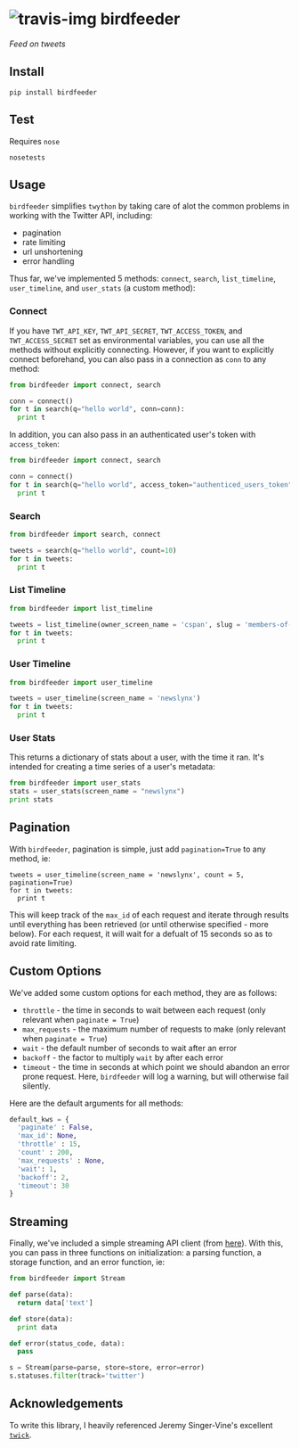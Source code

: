 ![travis-img](https://travis-ci.org/newslynx/birdfeeder.svg)
birdfeeder
======
_Feed on tweets_

## Install

```
pip install birdfeeder
```

## Test

Requires `nose`
```
nosetests
```

## Usage

`birdfeeder` simplifies `twython` by taking care of alot the common problems in working with the Twitter API, including:

* pagination
* rate limiting
* url unshortening
* error handling

Thus far, we've implemented 5 methods: `connect`, `search`, `list_timeline`, `user_timeline`, and `user_stats` (a custom method):

### Connect

If you have `TWT_API_KEY`, `TWT_API_SECRET`, `TWT_ACCESS_TOKEN`, and `TWT_ACCESS_SECRET` set as environmental variables, you can use all the methods without explicitly connecting.  However, if you want to explicitly connect beforehand, you can also pass in a connection as `conn` to any method:

```python
from birdfeeder import connect, search

conn = connect() 
for t in search(q="hello world", conn=conn):
  print t
```

In addition, you can also pass in an authenticated user's token with `access_token`:

```python
from birdfeeder import connect, search

conn = connect() 
for t in search(q="hello world", access_token="authenticed_users_token"):
  print t
```

### Search

```python
from birdfeeder import search, connect

tweets = search(q="hello world", count=10)
for t in tweets:
  print t
```

### List Timeline

```python
from birdfeeder import list_timeline 

tweets = list_timeline(owner_screen_name = 'cspan', slug = 'members-of-congress', count=100)
for t in tweets:
  print t 
```

### User Timeline

```python
from birdfeeder import user_timeline 

tweets = user_timeline(screen_name = 'newslynx')
for t in tweets:
  print t
```

### User Stats 

This returns a dictionary of stats about a user, with the time it ran. It's intended for creating a time series of a user's metadata:

```python
from birdfeeder import user_stats 
stats = user_stats(screen_name = "newslynx")
print stats
```

## Pagination

With `birdfeeder`, pagination is simple, just add `pagination=True` to any method, ie:

```
tweets = user_timeline(screen_name = 'newslynx', count = 5, pagination=True)
for t in tweets:
  print t
```
This will keep track of the `max_id` of each request and iterate through results until everything has been retrieved (or until otherwise specified - more below). For each request, it will wait for a defualt of 15 seconds so as to avoid rate limiting.

## Custom Options
We've added some custom options for each method, they are as follows:

* `throttle` - the time in seconds to wait between each request (only relevant when `paginate = True`)
* `max_requests` - the maximum number of requests to make (only relevant when `paginate = True`)
* `wait` - the default number of seconds to wait after an error
* `backoff` - the factor to multiply `wait` by after each error 
* `timeout` - the time in seconds at which point we should abandon an error prone request. Here, `birdfeeder` will log a warning, but will otherwise fail silently.

Here are the default arguments for all methods:

```python
default_kws = {
  'paginate' : False,
  'max_id': None,
  'throttle' : 15,
  'count' : 200,
  'max_requests' : None,
  'wait': 1,
  'backoff': 2,
  'timeout': 30
}
```

## Streaming 

Finally, we've included a simple streaming API client (from [here](http://twython.readthedocs.org/en/latest/usage/streaming_api.html)).
With this, you can pass in three functions on initialization: a parsing function, a storage function, and an error function, ie:

```python
from birdfeeder import Stream 

def parse(data):
  return data['text']

def store(data):
  print data 

def error(status_code, data):
  pass

s = Stream(parse=parse, store=store, error=error)
s.statuses.filter(track='twitter')
```

## Acknowledgements 

To write this library, I heavily referenced Jeremy Singer-Vine's excellent [`twick`](https://github.com/jsvine/twick).



